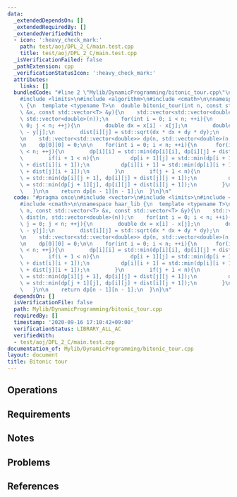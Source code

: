 ```yaml
---
data:
  _extendedDependsOn: []
  _extendedRequiredBy: []
  _extendedVerifiedWith:
  - icon: ':heavy_check_mark:'
    path: test/aoj/DPL_2_C/main.test.cpp
    title: test/aoj/DPL_2_C/main.test.cpp
  _isVerificationFailed: false
  _pathExtension: cpp
  _verificationStatusIcon: ':heavy_check_mark:'
  attributes:
    links: []
  bundledCode: "#line 2 \"Mylib/DynamicProgramming/bitonic_tour.cpp\"\n#include <vector>\n\
    #include <limits>\n#include <algorithm>\n#include <cmath>\n\nnamespace haar_lib\
    \ {\n  template <typename T>\n  double bitonic_tour(int n, const std::vector<T>\
    \ &x, const std::vector<T> &y){\n    std::vector<std::vector<double>> dist(n,\
    \ std::vector<double>(n));\n    for(int i = 0; i < n; ++i){\n      for(int j =\
    \ 0; j < n; ++j){\n        double dx = x[i] - x[j];\n        double dy = y[i]\
    \ - y[j];\n        dist[i][j] = std::sqrt(dx * dx + dy * dy);\n      }\n    }\n\
    \n    std::vector<std::vector<double>> dp(n, std::vector<double>(n, std::numeric_limits<double>::max()));\n\
    \n    dp[0][0] = 0;\n\n    for(int i = 0; i < n; ++i){\n      for(int j = 0; j\
    \ < n; ++j){\n        dp[i][i] = std::min(dp[i][i], dp[i][j] + dist[i][j]);\n\
    \        if(i + 1 < n){\n          dp[i + 1][j] = std::min(dp[i + 1][j], dp[i][j]\
    \ + dist[i][i + 1]);\n          dp[i][i + 1] = std::min(dp[i][i + 1], dp[i][j]\
    \ + dist[j][i + 1]);\n        }\n        if(j + 1 < n){\n          dp[i][j + 1]\
    \ = std::min(dp[i][j + 1], dp[i][j] + dist[j][j + 1]);\n          dp[j + 1][j]\
    \ = std::min(dp[j + 1][j], dp[i][j] + dist[i][j + 1]);\n        }\n      }\n \
    \   }\n\n    return dp[n - 1][n - 1];\n  }\n}\n"
  code: "#pragma once\n#include <vector>\n#include <limits>\n#include <algorithm>\n\
    #include <cmath>\n\nnamespace haar_lib {\n  template <typename T>\n  double bitonic_tour(int\
    \ n, const std::vector<T> &x, const std::vector<T> &y){\n    std::vector<std::vector<double>>\
    \ dist(n, std::vector<double>(n));\n    for(int i = 0; i < n; ++i){\n      for(int\
    \ j = 0; j < n; ++j){\n        double dx = x[i] - x[j];\n        double dy = y[i]\
    \ - y[j];\n        dist[i][j] = std::sqrt(dx * dx + dy * dy);\n      }\n    }\n\
    \n    std::vector<std::vector<double>> dp(n, std::vector<double>(n, std::numeric_limits<double>::max()));\n\
    \n    dp[0][0] = 0;\n\n    for(int i = 0; i < n; ++i){\n      for(int j = 0; j\
    \ < n; ++j){\n        dp[i][i] = std::min(dp[i][i], dp[i][j] + dist[i][j]);\n\
    \        if(i + 1 < n){\n          dp[i + 1][j] = std::min(dp[i + 1][j], dp[i][j]\
    \ + dist[i][i + 1]);\n          dp[i][i + 1] = std::min(dp[i][i + 1], dp[i][j]\
    \ + dist[j][i + 1]);\n        }\n        if(j + 1 < n){\n          dp[i][j + 1]\
    \ = std::min(dp[i][j + 1], dp[i][j] + dist[j][j + 1]);\n          dp[j + 1][j]\
    \ = std::min(dp[j + 1][j], dp[i][j] + dist[i][j + 1]);\n        }\n      }\n \
    \   }\n\n    return dp[n - 1][n - 1];\n  }\n}\n"
  dependsOn: []
  isVerificationFile: false
  path: Mylib/DynamicProgramming/bitonic_tour.cpp
  requiredBy: []
  timestamp: '2020-09-16 17:10:42+09:00'
  verificationStatus: LIBRARY_ALL_AC
  verifiedWith:
  - test/aoj/DPL_2_C/main.test.cpp
documentation_of: Mylib/DynamicProgramming/bitonic_tour.cpp
layout: document
title: Bitonic tour
---
```


## Operations

## Requirements

## Notes

## Problems

## References
